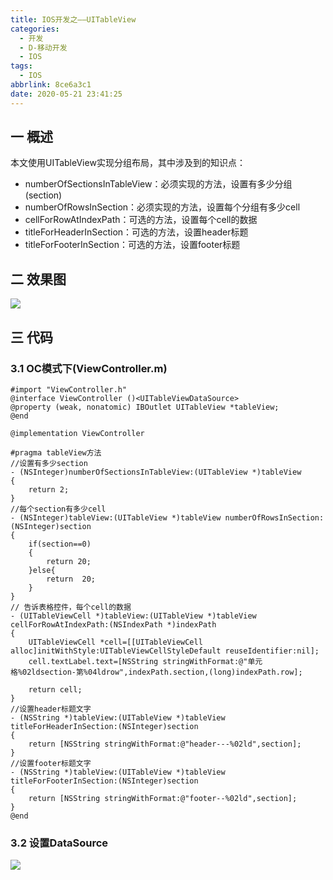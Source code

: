 ```yaml
---
title: IOS开发之——UITableView
categories:
  - 开发
  - D-移动开发
  - IOS
tags:
  - IOS
abbrlink: 8ce6a3c1
date: 2020-05-21 23:41:25
---
```

## 一 概述

本文使用UITableView实现分组布局，其中涉及到的知识点：

* numberOfSectionsInTableView：必须实现的方法，设置有多少分组(section)
* numberOfRowsInSection：必须实现的方法，设置每个分组有多少cell
* cellForRowAtIndexPath：可选的方法，设置每个cell的数据
* titleForHeaderInSection：可选的方法，设置header标题
* titleForFooterInSection：可选的方法，设置footer标题

<!--more-->

## 二 效果图

![][1]

## 三 代码
### 3.1 OC模式下(ViewController.m)

```
#import "ViewController.h"
@interface ViewController ()<UITableViewDataSource>
@property (weak, nonatomic) IBOutlet UITableView *tableView;
@end

@implementation ViewController

#pragma tableView方法
//设置有多少section
- (NSInteger)numberOfSectionsInTableView:(UITableView *)tableView
{
    return 2;
}
//每个section有多少cell
- (NSInteger)tableView:(UITableView *)tableView numberOfRowsInSection:(NSInteger)section
{
    if(section==0)
    {
        return 20;
    }else{
        return  20;
    }
}
// 告诉表格控件，每个cell的数据
- (UITableViewCell *)tableView:(UITableView *)tableView cellForRowAtIndexPath:(NSIndexPath *)indexPath
{
    UITableViewCell *cell=[[UITableViewCell alloc]initWithStyle:UITableViewCellStyleDefault reuseIdentifier:nil];
    cell.textLabel.text=[NSString stringWithFormat:@"单元格%02ldsection-第%04ldrow",indexPath.section,(long)indexPath.row];
    
    return cell;
}
//设置header标题文字
- (NSString *)tableView:(UITableView *)tableView titleForHeaderInSection:(NSInteger)section
{
    return [NSString stringWithFormat:@"header---%02ld",section];
}
//设置footer标题文字
- (NSString *)tableView:(UITableView *)tableView titleForFooterInSection:(NSInteger)section
{
    return [NSString stringWithFormat:@"footer--%02ld",section];
}
@end
```

### 3.2 设置DataSource
![][2]


[1]:https://cdn.jsdelivr.net/gh/PGzxc/CDN/blog-ios/ios-uitableview-guding.gif
[2]:https://cdn.jsdelivr.net/gh/PGzxc/CDN/blog-ios/ios-tableview-datasource.png